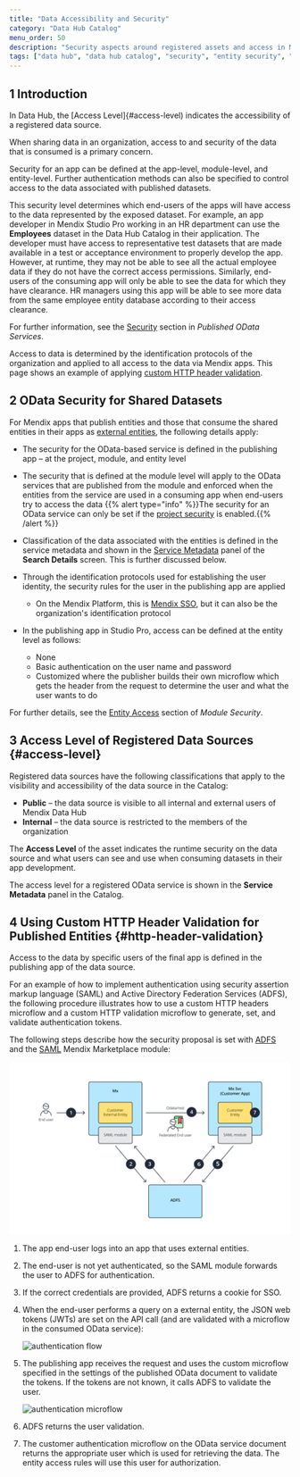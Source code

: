 ```yaml
---
title: "Data Accessibility and Security"
category: "Data Hub Catalog"
menu_order: 50
description: "Security aspects around registered assets and access in Mendix Data Hub."
tags: ["data hub", "data hub catalog", "security", "entity security", "dataset security","odata service security"]
---
```


## 1 Introduction

In Data Hub, the [Access Level]{#access-level) indicates the accessibility of a registered data source.

When sharing data in an organization, access to and security of the data that is consumed is a primary concern.

Security for an app can be defined at the app-level, module-level, and entity-level. Further authentication methods can also be specified to control access to the data associated with published datasets.

This security level determines which end-users of the apps will have access to the data represented by the exposed dataset. For example, an app developer in Mendix Studio Pro working in an HR department can use the **Employees** dataset in the Data Hub Catalog in their application. The developer must have access to representative test datasets that are made available in a test or acceptance environment to properly develop the app. However, at runtime, they may not be able to see all the actual employee data if they do not have the correct access permissions. Similarly, end-users of the consuming app will only be able to see the data for which they have clearance.  HR managers using this app will be able to see more data from the same employee entity database according to their access clearance.

For further information, see the [Security](/refguide/published-odata-services#security) section in *Published OData Services*.

Access to data is determined by the identification protocols of the organization and applied to all access to the data via Mendix apps. This page shows an example of applying [custom HTTP header validation](#http-header-validation).

## 2 OData Security for Shared Datasets

For Mendix apps that publish entities and those that consume the shared entities in their apps as [external entities](/refguide/external-entities), the following details apply:

* The security for the OData-based service is defined in the publishing app – at the project, module, and entity level
* The security that is defined at the module level will apply to the OData services that are published from the module and enforced when the entities from the service are used in a consuming app when end-users try to access the data
	{{% alert type="info" %}}The security for an OData service can only be set if the [project security](/refguide/project-security) is enabled.{{% /alert %}}

* Classification of the data associated with the entities is defined in the service metadata and shown in the [Service Metadata](search#metadata) panel of the **Search Details** screen. This is further discussed below.
* Through the identification protocols used for establishing the user identity, the security rules for the user in the publishing app are applied

	* On the Mendix Platform, this is [Mendix SSO](/developerportal/deploy/mendix-sso),  but it can also be the organization's identification protocol
* In the publishing app in Studio Pro, access can be defined at the entity level as follows:

	* None
	* Basic authentication on the user name and password
	* Customized where the publisher builds their own microflow which gets the header from the request to determine the user and what the user wants to do

For further details, see the [Entity Access](/refguide/module-security#entity-access) section of *Module Security*.

## 3 Access Level of Registered Data Sources {#access-level}

Registered data sources have the following classifications that apply to the visibility and accessibility of the data source in the Catalog:

* **Public**  – the data source is visible to all internal and external users of Mendix Data Hub
* **Internal**  – the data source is restricted to the members of the organization

The **Access Level** of the asset indicates the runtime security on the data source and what users can see and use when consuming datasets in their app development.

The access level for a registered OData service is shown in the **Service Metadata** panel in the Catalog.

## 4 Using Custom HTTP Header Validation for Published Entities {#http-header-validation}

Access to the data by specific users of the final app is defined in the publishing app of the data source.

For an example of how to implement authentication using security assertion markup language (SAML) and Active Directory Federation Services (ADFS),  the following procedure illustrates how to use a custom HTTP headers microflow and a custom HTTP validation microflow to generate, set, and validate authentication tokens.

The following steps describe how the security proposal is set with [ADFS](https://docs.microsoft.com/en-us/windows-server/identity/active-directory-federation-services) and the [SAML](/appstore/modules/saml) Mendix Marketplace module:

![](attachments/security/federation-with-ADFS-SAML-schematic.png)

1. The app end-user logs into an app that uses external entities.
2. The end-user is not yet authenticated, so the SAML module forwards the user to ADFS for authentication.
3. If the correct credentials are provided, ADFS returns a cookie for SSO.

4. When the end-user performs a query on a external entity, the JSON web tokens (JWTs) are set on the API call (and are validated with a microflow in the consumed OData service):

    ![authentication flow](attachments/security/authentication-headers-from-microflow.png)

5. The publishing app receives the request and uses the custom microflow specified in the settings of the published OData document to validate the tokens. If the tokens are not known, it calls ADFS to validate the user.

    ![authentication microflow](attachments/security/authentication-microflow.png)

6. ADFS returns the user validation.
7. The customer authentication microflow on the OData service document returns the appropriate user which is used for retrieving the data. The entity access rules will use this user for authorization.
